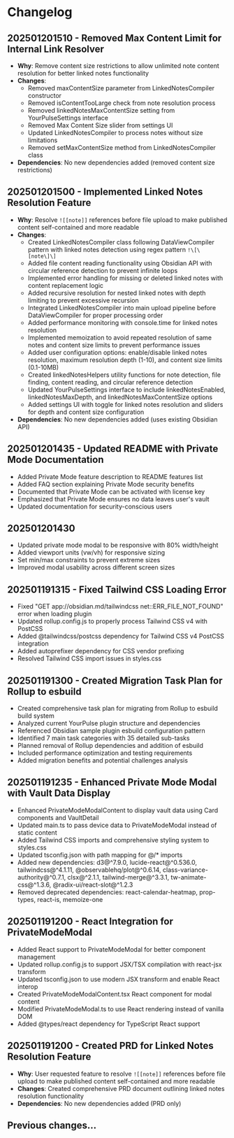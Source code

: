 # Changelog

## 202501201510 - Removed Max Content Limit for Internal Link Resolver

- **Why**: Remove content size restrictions to allow unlimited note content resolution for better linked notes functionality
- **Changes**:
  - Removed maxContentSize parameter from LinkedNotesCompiler constructor
  - Removed isContentTooLarge check from note resolution process
  - Removed linkedNotesMaxContentSize setting from YourPulseSettings interface
  - Removed Max Content Size slider from settings UI
  - Updated LinkedNotesCompiler to process notes without size limitations
  - Removed setMaxContentSize method from LinkedNotesCompiler class
- **Dependencies**: No new dependencies added (removed content size restrictions)

## 202501201500 - Implemented Linked Notes Resolution Feature

- **Why**: Resolve `![[note]]` references before file upload to make published content self-contained and more readable
- **Changes**:
  - Created LinkedNotesCompiler class following DataViewCompiler pattern with linked notes detection using regex pattern `!\[\[note\]\]`
  - Added file content reading functionality using Obsidian API with circular reference detection to prevent infinite loops
  - Implemented error handling for missing or deleted linked notes with content replacement logic
  - Added recursive resolution for nested linked notes with depth limiting to prevent excessive recursion
  - Integrated LinkedNotesCompiler into main upload pipeline before DataViewCompiler for proper processing order
  - Added performance monitoring with console.time for linked notes resolution
  - Implemented memoization to avoid repeated resolution of same notes and content size limits to prevent performance issues
  - Added user configuration options: enable/disable linked notes resolution, maximum resolution depth (1-10), and content size limits (0.1-10MB)
  - Created linkedNotesHelpers utility functions for note detection, file finding, content reading, and circular reference detection
  - Updated YourPulseSettings interface to include linkedNotesEnabled, linkedNotesMaxDepth, and linkedNotesMaxContentSize options
  - Added settings UI with toggle for linked notes resolution and sliders for depth and content size configuration
- **Dependencies**: No new dependencies added (uses existing Obsidian API)

## 202501201435 - Updated README with Private Mode Documentation

- Added Private Mode feature description to README features list
- Added FAQ section explaining Private Mode security benefits
- Documented that Private Mode can be activated with license key
- Emphasized that Private Mode ensures no data leaves user's vault
- Updated documentation for security-conscious users

## 202501201430

- Updated private mode modal to be responsive with 80% width/height
- Added viewport units (vw/vh) for responsive sizing
- Set min/max constraints to prevent extreme sizes
- Improved modal usability across different screen sizes

## 202501191315 - Fixed Tailwind CSS Loading Error

- Fixed "GET app://obsidian.md/tailwindcss net::ERR_FILE_NOT_FOUND" error when loading plugin
- Updated rollup.config.js to properly process Tailwind CSS v4 with PostCSS
- Added @tailwindcss/postcss dependency for Tailwind CSS v4 PostCSS integration
- Added autoprefixer dependency for CSS vendor prefixing
- Resolved Tailwind CSS import issues in styles.css

## 202501191300 - Created Migration Task Plan for Rollup to esbuild

- Created comprehensive task plan for migrating from Rollup to esbuild build system
- Analyzed current YourPulse plugin structure and dependencies
- Referenced Obsidian sample plugin esbuild configuration pattern
- Identified 7 main task categories with 35 detailed sub-tasks
- Planned removal of Rollup dependencies and addition of esbuild
- Included performance optimization and testing requirements
- Added migration benefits and potential challenges analysis

## 202501191235 - Enhanced Private Mode Modal with Vault Data Display

- Enhanced PrivateModeModalContent to display vault data using Card components and VaultDetail
- Updated main.ts to pass device data to PrivateModeModal instead of static content
- Added Tailwind CSS imports and comprehensive styling system to styles.css
- Updated tsconfig.json with path mapping for @/\* imports
- Added new dependencies: d3@^7.9.0, lucide-react@^0.536.0, tailwindcss@^4.1.11, @observablehq/plot@^0.6.14, class-variance-authority@^0.7.1, clsx@^2.1.1, tailwind-merge@^3.3.1, tw-animate-css@^1.3.6, @radix-ui/react-slot@^1.2.3
- Removed deprecated dependencies: react-calendar-heatmap, prop-types, react-is, memoize-one

## 202501191200 - React Integration for PrivateModeModal

- Added React support to PrivateModeModal for better component management
- Updated rollup.config.js to support JSX/TSX compilation with react-jsx transform
- Updated tsconfig.json to use modern JSX transform and enable React interop
- Created PrivateModeModalContent.tsx React component for modal content
- Modified PrivateModeModal.ts to use React rendering instead of vanilla DOM
- Added @types/react dependency for TypeScript React support

## 202501191200 - Created PRD for Linked Notes Resolution Feature

- **Why**: User requested feature to resolve `![[note]]` references before file upload to make published content self-contained and more readable
- **Changes**: Created comprehensive PRD document outlining linked notes resolution functionality
- **Dependencies**: No new dependencies added (PRD only)

## Previous changes...
